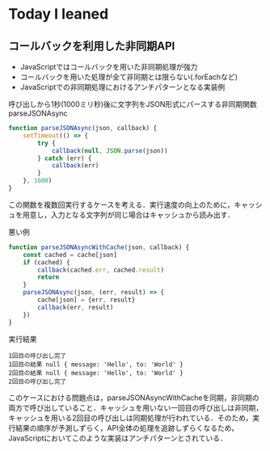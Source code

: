 # Today I leaned

## コールバックを利用した非同期API

- JavaScriptではコールバックを用いた非同期処理が強力
- コールバックを用いた処理が全て非同期とは限らない(.forEachなど)
- JavaScriptでの非同期処理におけるアンチパターンとなる実装例

呼び出しから1秒(1000ミリ秒)後に文字列をJSON形式にパースする非同期関数parseJSONAsync

```Javascript
function parseJSONAsync(json, callback) {
    setTimeout(() => {
        try {
            callback(null, JSON.parse(json))
        } catch (err) {
            callback(err)
        }
    }, 1000)
}
```

この関数を複数回実行するケースを考える．実行速度の向上のために，キャッシュを用意し，入力となる文字列が同じ場合はキャッシュから読み出す．

悪い例

```JavaScript
function parseJSONAsyncWithCache(json, callback) {
    const cached = cache[json]
    if (cached) {
        callback(cached.err, cached.result)
        return
    }
    parseJSONAsync(json, (err, result) => {
        cache[json] = {err, result}
        callback(err, result)
    })
}
```

実行結果

```Console
1回目の呼び出し完了
1回目の結果 null { message: 'Hello', to: 'World' }
2回目の結果 null { message: 'Hello', to: 'World' }
2回目の呼び出し完了
```

このケースにおける問題点は，parseJSONAsyncWithCacheを同期，非同期の両方で呼び出していること．キャッシュを用いない一回目の呼び出しは非同期，キャッシュを用いる2回目の呼び出しは同期処理が行われている．そのため，実行結果の順序が予測しずらく，API全体の処理を追跡しずらくなるため，JavaScriptにおいてこのような実装はアンチパターンとされている．